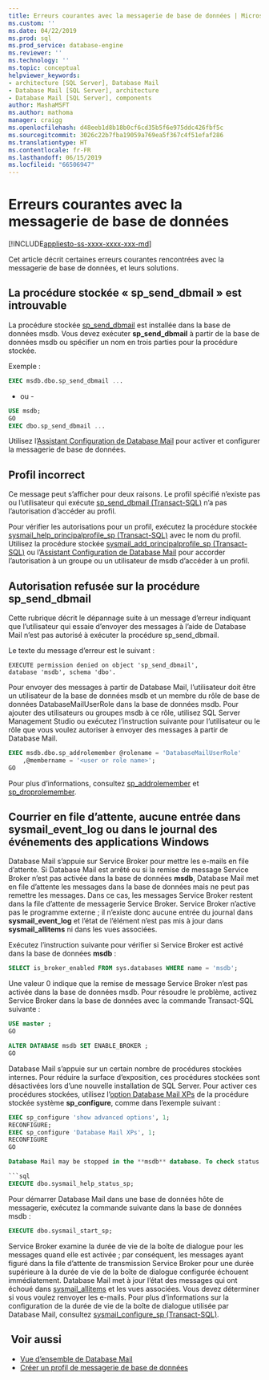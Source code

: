 ```yaml
---
title: Erreurs courantes avec la messagerie de base de données | Microsoft Docs
ms.custom: ''
ms.date: 04/22/2019
ms.prod: sql
ms.prod_service: database-engine
ms.reviewer: ''
ms.technology: ''
ms.topic: conceptual
helpviewer_keywords:
- architecture [SQL Server], Database Mail
- Database Mail [SQL Server], architecture
- Database Mail [SQL Server], components
author: MashaMSFT
ms.author: mathoma
manager: craigg
ms.openlocfilehash: d48eeb1d8b18b0cf6cd35b5f6e975ddc426fbf5c
ms.sourcegitcommit: 3026c22b7fba19059a769ea5f367c4f51efaf286
ms.translationtype: HT
ms.contentlocale: fr-FR
ms.lasthandoff: 06/15/2019
ms.locfileid: "66506947"
---
```

# <a name="common-errors-with-database-mail"></a>Erreurs courantes avec la messagerie de base de données 
[!INCLUDE[appliesto-ss-xxxx-xxxx-xxx-md](../../includes/appliesto-ss-xxxx-xxxx-xxx-md.md)]

Cet article décrit certaines erreurs courantes rencontrées avec la messagerie de base de données, et leurs solutions.

## <a name="could-not-find-stored-procedure-spsenddbmail"></a>La procédure stockée « sp_send_dbmail » est introuvable
La procédure stockée [sp_send_dbmail](../system-stored-procedures/sp-send-dbmail-transact-sql.md) est installée dans la base de données msdb. Vous devez exécuter **sp_send_dbmail** à partir de la base de données msdb ou spécifier un nom en trois parties pour la procédure stockée.

Exemple :
```sql
EXEC msdb.dbo.sp_send_dbmail ...
```

- ou -

```sql
USE msdb;
GO
EXEC dbo.sp_send_dbmail ...
```

Utilisez l’[Assistant Configuration de Database Mail](configure-database-mail.md) pour activer et configurer la messagerie de base de données.

## <a name="profile-not-valid"></a>Profil incorrect
Ce message peut s’afficher pour deux raisons. Le profil spécifié n’existe pas ou l’utilisateur qui exécute [sp_send_dbmail (Transact-SQL)](../system-stored-procedures/sp-send-dbmail-transact-sql.md) n’a pas l’autorisation d’accéder au profil.

Pour vérifier les autorisations pour un profil, exécutez la procédure stockée [sysmail_help_principalprofile_sp (Transact-SQL)](../system-stored-procedures/sysmail-help-principalprofile-sp-transact-sql.md) avec le nom du profil. Utilisez la procédure stockée [sysmail_add_principalprofile_sp (Transact-SQL)](../system-stored-procedures/sysmail-help-principalprofile-sp-transact-sql.md) ou l’[Assistant Configuration de Database Mail](configure-database-mail.md) pour accorder l’autorisation à un groupe ou un utilisateur de msdb d’accéder à un profil.

## <a name="permission-denied-on-spsenddbmail"></a>Autorisation refusée sur la procédure sp_send_dbmail

Cette rubrique décrit le dépannage suite à un message d’erreur indiquant que l’utilisateur qui essaie d’envoyer des messages à l’aide de Database Mail n’est pas autorisé à exécuter la procédure sp_send_dbmail.

Le texte du message d’erreur est le suivant :

```
EXECUTE permission denied on object 'sp_send_dbmail', 
database 'msdb', schema 'dbo'.
```

Pour envoyer des messages à partir de Database Mail, l’utilisateur doit être un utilisateur de la base de données msdb et un membre du rôle de base de données DatabaseMailUserRole dans la base de données msdb. Pour ajouter des utilisateurs ou groupes msdb à ce rôle, utilisez SQL Server Management Studio ou exécutez l’instruction suivante pour l’utilisateur ou le rôle que vous voulez autoriser à envoyer des messages à partir de Database Mail.

```sql
EXEC msdb.dbo.sp_addrolemember @rolename = 'DatabaseMailUserRole'
    ,@membername = '<user or role name>';
GO
```
Pour plus d’informations, consultez [sp_addrolemember](../system-stored-procedures/sp-addrolemember-transact-sql.md) et [sp_droprolemember](../system-stored-procedures/sp-droprolemember-transact-sql.md).

## <a name="database-mail-queued-no-entries-in-sysmaileventlog-or-windows-application-event-log"></a>Courrier en file d’attente, aucune entrée dans sysmail_event_log ou dans le journal des événements des applications Windows 

Database Mail s’appuie sur Service Broker pour mettre les e-mails en file d’attente. Si Database Mail est arrêté ou si la remise de message Service Broker n’est pas activée dans la base de données **msdb**, Database Mail met en file d’attente les messages dans la base de données mais ne peut pas remettre les messages. Dans ce cas, les messages Service Broker restent dans la file d’attente de messagerie Service Broker. Service Broker n’active pas le programme externe ; il n’existe donc aucune entrée du journal dans **sysmail_event_log** et l’état de l’élément n’est pas mis à jour dans **sysmail_allitems** ni dans les vues associées.

Exécutez l’instruction suivante pour vérifier si Service Broker est activé dans la base de données **msdb** :

```sql
SELECT is_broker_enabled FROM sys.databases WHERE name = 'msdb';
```

Une valeur 0 indique que la remise de message Service Broker n’est pas activée dans la base de données msdb. Pour résoudre le problème, activez Service Broker dans la base de données avec la commande Transact-SQL suivante :

```sql
USE master ;
GO

ALTER DATABASE msdb SET ENABLE_BROKER ;
GO
``` 

Database Mail s’appuie sur un certain nombre de procédures stockées internes. Pour réduire la surface d’exposition, ces procédures stockées sont désactivées lors d’une nouvelle installation de SQL Server. Pour activer ces procédures stockées, utilisez l’[option Database Mail XPs](../../database-engine/configure-windows/database-mail-xps-server-configuration-option.md) de la procédure stockée système **sp_configure**, comme dans l’exemple suivant :

```sql
EXEC sp_configure 'show advanced options', 1;  
RECONFIGURE;
EXEC sp_configure 'Database Mail XPs', 1;  
RECONFIGURE  
GO  

Database Mail may be stopped in the **msdb** database. To check status of Database Mail, execute the following statement:

```sql
EXECUTE dbo.sysmail_help_status_sp;
```

Pour démarrer Database Mail dans une base de données hôte de messagerie, exécutez la commande suivante dans la base de données msdb :

```sql
EXECUTE dbo.sysmail_start_sp;
```

Service Broker examine la durée de vie de la boîte de dialogue pour les messages quand elle est activée ; par conséquent, les messages ayant figuré dans la file d’attente de transmission Service Broker pour une durée supérieure à la durée de vie de la boîte de dialogue configurée échouent immédiatement. Database Mail met à jour l’état des messages qui ont échoué dans [sysmail_allitems](../system-catalog-views/sysmail-allitems-transact-sql.md) et les vues associées. Vous devez déterminer si vous voulez renvoyer les e-mails. Pour plus d’informations sur la configuration de la durée de vie de la boîte de dialogue utilisée par Database Mail, consultez [sysmail_configure_sp (Transact-SQL)](../system-stored-procedures/sysmail-configure-sp-transact-sql.md).



##  <a name="RelatedContent"></a> Voir aussi
  
-  [Vue d’ensemble de Database Mail](database-mail.md)
-  [Créer un profil de messagerie de base de données](create-a-database-mail-profile.md)
  
  
